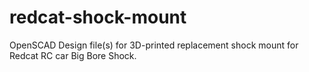 # redcat-shock-mount
 OpenSCAD Design file(s) for 3D-printed replacement shock mount for Redcat RC car Big Bore Shock.
